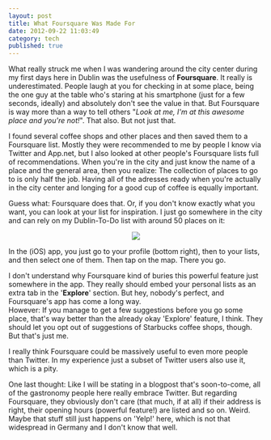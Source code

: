 ```yaml
---
layout: post
title: What Foursquare Was Made For
date: 2012-09-22 11:03:49
category: tech
published: true
---
```

What really struck me when I was wandering around the city center during my first days here in Dublin was the usefulness of **Foursquare**. It really is underestimated. People laugh at you for checking in at some place, being the one guy at the table who's staring at his smartphone (just for a few seconds, ideally) and absolutely don't see the value in that. But Foursquare is way more than a way to tell others "*Look at me, I'm at this awesome place and you're not!*". That also. But not just that.

I found several coffee shops and other places and then saved them to a Foursquare list. Mostly they were recommended to me by people I know via Twitter and App.net, but I also looked at other people's Foursquare lists full of recommendations. When you're in the city and just know the name of a place and the general area, then you realize: The collection of places to go to is only half the job. Having all of the adresses ready when you're actually in the city center and longing for a good cup of coffee is equally important.

Guess what: Foursquare does that. Or, if you don't know exactly what you want, you can look at your list for inspiration. I just go somewhere in the city and can rely on my Dublin-To-Do list with around 50 places on it: 

<p style="text-align: center;"><a href="https://blog.timmschoof.com/images/list.jpg"><img src="https://blog.timmschoof.com/images/list.jpg"/></a></p>

In the (iOS) app, you just go to your profile (bottom right), then to your lists, and then select one of them. Then tap on the map. There you go.

I don't understand why Foursquare kind of buries this powerful feature just somewhere in the app. They really should embed your personal lists as an extra tab in the '**Explore**' section. But hey, nobody's perfect, and Foursquare's app has come a long way.  
However: If you manage to get a few suggestions before you go some place, that's way better than the already okay 'Explore' feature, I think. They should let you opt out of suggestions of Starbucks coffee shops, though. But that's just me.  

I really think Foursquare could be massively useful to even more people than Twitter. In my experience just a subset of Twitter users also use it, which is a pity.

One last thought: Like I will be stating in a blogpost that's soon-to-come, all of the gastronomy people here really embrace Twitter. But regarding Foursquare, they obviously don't care (that much, if at all) if their address is right, their opening hours (powerful feature!) are listed and so on. Weird. Maybe that stuff still just happens on 'Yelp!' here, which is not that widespread in Germany and I don't know that well.